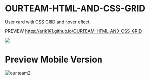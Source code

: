 
# OURTEAM-HTML-AND-CSS-GRID

User card with CSS GRID and hover effect.



PREVIEW https://erik161.github.io/OURTEAM-HTML-AND-CSS-GRID


![](img/present.png)


# Preview Mobile Version

![our team2](https://user-images.githubusercontent.com/26189854/65059649-9b164c00-d933-11e9-8298-ff78eddc49ea.gif)


